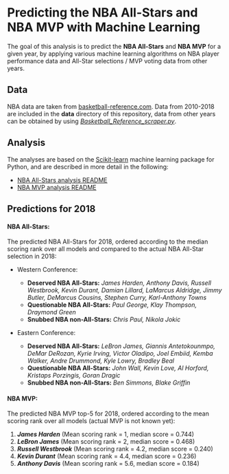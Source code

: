 # Predicting the NBA All-Stars and NBA MVP with Machine Learning

The goal of this analysis is to predict the **NBA All-Stars** and **NBA MVP** for a given year, by applying various machine learning algorithms on NBA player performance data and All-Star selections / MVP voting data from other years.

## Data

NBA data are taken from [basketball-reference.com](https://www.basketball-reference.com). Data from 2010-2018 are included in the **data** directory of this repository, data from other years can be obtained by using [*Basketball_Reference_scraper.py*](Basketball_Reference_scraper.py).

## Analysis

The analyses are based on the [Scikit-learn](http://scikit-learn.org) machine learning package for Python, and are described in more detail in the following:

- [NBA All-Stars analysis README](README_AllStars.md)
- [NBA MVP analysis README](README_MVP.md)

## Predictions for 2018

#### NBA All-Stars:

The predicted NBA All-Stars for 2018, ordered according to the median scoring rank over all models and compared to the actual NBA All-Star selection in 2018:

- Western Conference:

	- **Deserved NBA All-Stars:** *James Harden, Anthony Davis, Russell Westbrook, Kevin Durant, Damian Lillard, LaMarcus Aldridge, Jimmy Butler, DeMarcus Cousins, Stephen Curry, Karl-Anthony Towns*
	- **Questionable NBA All-Stars:** *Paul George, Klay Thompson, Draymond Green*
	- **Snubbed NBA non-All-Stars:** *Chris Paul, Nikola Jokic*

- Eastern Conference:

	- **Deserved NBA All-Stars:** *LeBron James, Giannis Antetokounmpo, DeMar DeRozan, Kyrie Irving, Victor Oladipo, Joel Embiid, Kemba Walker, Andre Drummond, Kyle Lowry, Bradley Beal*
	- **Questionable NBA All-Stars:** *John Wall, Kevin Love, Al Horford, Kristaps Porzingis, Goran Dragic*
	- **Snubbed NBA non-All-Stars:** *Ben Simmons, Blake Griffin*

#### NBA MVP:

The predicted NBA MVP top-5 for 2018, ordered according to the mean scoring rank over all models (actual MVP is not known yet):

1. ***James Harden*** (Mean scoring rank = 1, median score = 0.744) 
2. ***LeBron James*** (Mean scoring rank = 2, median score = 0.468) 
3. ***Russell Westbrook*** (Mean scoring rank = 4.2, median score = 0.240) 
4. ***Kevin Durant*** (Mean scoring rank = 4.4, median score = 0.236) 
5. ***Anthony Davis*** (Mean scoring rank = 5.6, median score = 0.184) 

